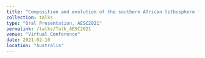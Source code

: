 ```yaml
---
title: "Composition and evolution of the southern African lithosphere from combined xenocryst and magnetotelluric data"
collection: talks
type: "Oral Presentation, AESC2021"
permalink: /talks/Talk_AESC2021
venue: "Virtual Conference"
date: 2021-02-10
location: "Australia"
---
```

